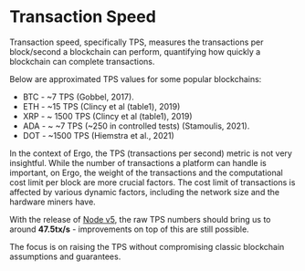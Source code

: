 
# Transaction Speed

Transaction speed, specifically TPS, measures the transactions per block/second a blockchain can perform, quantifying how quickly a blockchain can complete transactions.  

Below are approximated TPS values for some popular blockchains:

* BTC - ~7 TPS (Gobbel, 2017).
* ETH - ~15 TPS (Clincy et al (table1), 2019)
* XRP - ~ 1500 TPS (Clincy et al (table1), 2019)
* ADA - ~ ~7 TPS (~250 in controlled tests) (Stamoulis, 2021).
* DOT - ~1500 TPS (Hiemstra et al., 2021)

In the context of Ergo, the TPS (transactions per second) metric is not very insightful. While the number of transactions a platform can handle is important, on Ergo, the weight of the transactions and the computational cost limit per block are more crucial factors. The cost limit of transactions is affected by various dynamic factors, including the network size and the hardware miners have. 

With the release of [Node v5](jitc.md), the raw TPS numbers should bring us to around **47.5tx/s** - improvements on top of this are still possible. 

The focus is on raising the TPS without compromising classic blockchain assumptions and guarantees. 
